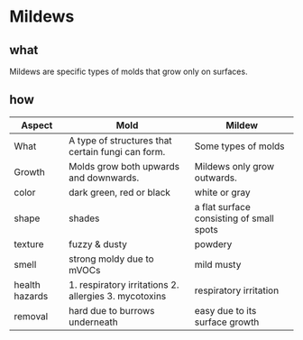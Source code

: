 # Mildews

## what

Mildews are specific types of molds that grow only on surfaces.

## how

| Aspect | Mold | Mildew |
| --- | --- | --- |
| What | A type of structures that certain fungi can form. | Some types of molds |
| Growth | Molds grow both upwards and downwards. | Mildews only grow outwards. |
| color | dark green, red or black | white or gray |
| shape | shades | a flat surface consisting of small spots |
| texture | fuzzy & dusty | powdery |
| smell | strong moldy due to mVOCs | mild musty |
| health hazards  | 1. respiratory irritations 2. allergies 3. mycotoxins | respiratory irritation |
| removal | hard due to burrows underneath | easy due to its surface growth |            